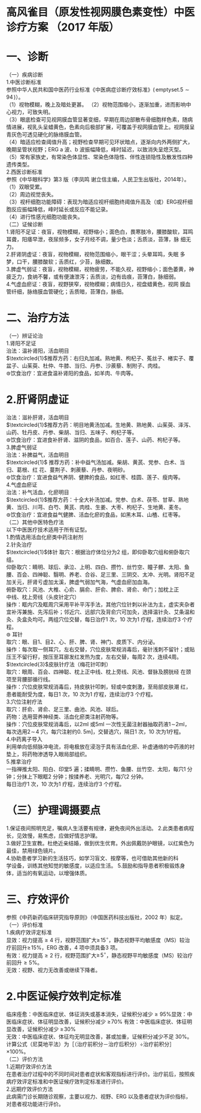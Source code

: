 # 高风雀目（原发性视网膜色素变性）中医诊疗方案 （2017 年版）  
# 一、诊断  
（一）疾病诊断  
1.中医诊断标准  
参照中华人民共和国中医药行业标准《中医病症诊断疗效标准》$(\,\mathrm{emptyset}.5{\sim}94\,)$）。  
（1）视物模糊，晚上及暗处更甚。 （2）视物范围缩小，逐渐加重，进而影响中心视力，可致失明。  
（3）眼底检查可见视网膜血管显著变细，早期在周边部散布骨细胞样色素，随病情进展，视乳头呈蜡黄色，色素向后极部扩展，可覆盖于视网膜血管上。视网膜呈青灰色可透见硬化的脉络膜血管。  
（4）暗适应检查阈值升高；视野检查早期可见环状暗点，逐渐向内外两侧扩大，晚期呈管状视野；ERG a 波、b 波振幅降低，峰时延迟，以致消失呈熄灭型。  
（5）常有家族史，有常染色体显性、常染色体隐性、伴性连锁隐性及散发性四种遗传类型。  
2.西医诊断标准  
参照《中华眼科学》第3 版（李凤鸣 谢立信主编，人民卫生出版社，2014年）。  
（1）双眼受累。  
（2）周边视觉丧失。  
（3）视杆细胞功能障碍：表现为暗适应视杆细胞终阈值升高及（或）ERG视杆细胞反应振幅降低，峰时延长或反应不能记录。  
（4）进行性感光细胞功能丧失。  
（二）证候诊断  
1.肾阳不足证：夜盲，视物模糊，视野缩小；面色白，畏寒肢冷，腰膝酸软，耳鸣耳聋，阳痿早泄，夜尿频多，女子月经不调，量少色淡；舌质淡，苔薄，脉 细无力。  
2.肝肾阴虚证：夜盲，视物模糊，视物范围缩小，眼干涩；头晕耳鸣，失眠 多梦，口干，腰膝酸软；舌质红，少苔，脉细数。  
3.脾虚气弱证：夜盲，视物模糊，视物疲劳，不能久视，视野缩小；面色萎黄，神疲乏力，食纳不馨，或有便溏泄泻；舌质淡，边有齿痕，苔薄白，脉细弱。  
4.气虚血瘀证：夜盲，视野狭窄，视物模糊；病情日久，视盘蜡黄色，视网 膜血管纤细，脉络膜血管硬化；舌质暗，苔薄白，脉细。  
# 二、治疗方法  
（一）辨证论治  
1.肾阳不足证  
治法：温补肾阳，活血明目  
$\textcircled{1}$推荐方药：右归丸加减。熟地黄、枸杞子、菟丝子、楮实子、覆盆子、山茱萸、杜仲、牛膝、当归、丹参、沙蒺藜、制附子、肉桂。  
$\circledcirc$饮食治疗：宜进食温补肾阳的食品，如羊肉、牛肉等。  
# 2.肝肾阴虚证  
治法：滋补肝肾，活血明目  
$\textcircled{1}$推荐方药：明目地黄汤加减。生地黄、熟地黄、山茱萸、泽泻、山药、牡丹皮、丹参、柴胡、当归、五味子、枸杞子等。  
$\circledcirc$饮食治疗：宜进食补肝肾、滋阴的食品，如百合、莲子、山药、枸杞子等。  
3.脾虚气弱证  
治法：补脾益气，活血明目  
$\textcircled{1}$ 推荐方药：补中益气汤加减。柴胡、黄芪、党参、白术、当归、葛根、红 花、蔓荆子、刺蒺藜、丹参、夜明砂。  
$\circledcirc$饮食治疗：宜进食益气养阴、健脾的食品，如红枣、桂圆、莲子、瘦肉等。  
4.气虚血瘀证  
治法：补气活血，化瘀明目  
$\textcircled{1}$推荐方药：十全大补汤加减。党参、白术、茯苓、甘草、熟地黄、当归、川芎、白芍、黄芪、肉桂、生姜、大枣、枸杞子、生地黄、麦冬。  
$\circledcirc$饮食治疗：宜进食益气健脾、活血化瘀的食品，如黑木耳、山楂、红枣等。  
（二）其他中医特色疗法  
以下中医医疗技术适用于所有证型。  
1.酌情选用活血化瘀类中药注射剂  
2.针灸治疗  
$\textcircled{1}$体针 取穴：根据治疗体位分为2 组，即仰卧取穴组和俯卧取穴组。  
仰卧取穴：睛明、球后、承泣、上明、四白、攒竹、丝竹空、瞳子髎、太阳、鱼腰、百会、四神聪、翳明、养老、合谷、足三里、三阴交、太冲、光明。肾阳不足加关元，肝肾亏虚加太溪，脾虚气弱加气海，气虚血瘀加血海。  
俯卧取穴：风池、大椎、心俞、膈俞、肝俞、脾俞、肾俞、命门；加枕上正  
中线、枕上旁线（头皮针定穴）  
操作：眶内穴及眶周穴采用平补平泻手法，其他穴位针刺以补法为主，虚实夹杂者宜补泻兼施、先泻后补；邻近穴、远部穴及背俞穴可加灸，选择温针灸、艾条温和灸、灸盒灸均可。两组穴位交替，每日治疗1 次，10 次为1 疗程，连续治疗3 个疗程。  
$\circledcirc$ 耳针  
取穴：眼、目1、目2、心、肝、脾、肾、神门、皮质下、内分泌。  
操作：每次取一侧耳穴，左右交替，穴位皮肤常规消毒后，毫针浅刺不留针；或贴压王不留行籽，按压至耳廓发红发热为度，左右交替，每周2 次，连续4周。  
$\textcircled{3}$皮肤针疗法（梅花针叩刺）  
取穴：眼周、百会、四神聪、枕上正中线、枕上旁线、风池、督脉及膀胱经 在颈项至背腰部循行线。  
操作：穴位皮肤常规消毒后，持皮肤针叩刺，轻或中度刺激，至局部皮肤潮 红，患者能耐受为度，每日1 次，10 次为1 疗程，连续治疗3 个疗程。  
3.穴位注射疗法  
取穴：肝俞、肾俞、足三里、曲池、风池、球后。  
药物：选用营养神经类、活血化瘀类注射药物等。  
操作：穴位皮肤常规消毒后，以2ml 或5ml 一次性无菌注射器抽取药液$1\!\sim$2ml，每次选用$2\!\sim\!4$ 穴，每穴注射约$0.\;5\mathrm{m}]$，交替选穴，隔日1 次，10 次为1疗程。  
4.中药离子导入  
利用单向低频脉冲电流，将电极放在浸泡于具有活血化瘀、补虚通络的中药液的衬垫上，将药物渗透导入眼局部组织。  
5.推拿治疗  
一指禅推太阳、阳白、印堂5 遍；揉睛明、攒竹、鱼腰、丝竹空、太阳，每穴1 分钟；分抹上下眼眶2 分钟；按揉养老、光明穴，每穴2 分钟。  
每日治疗1 次，10 次为1 疗程，连续治疗3 个疗程。  
# （三）护理调摄要点  
1.保证夜间照明充足，嘱病人生活要有规律，避免夜间外出活动。 2.此类患者病程长，见效慢，易焦虑，应做好情志护理。  
3.做好卫生宣教。杜绝近亲结婚，做到优生优育。外出佩戴防护眼镜，以红紫色为最佳，禁用绿色镜片。  
4.协助患者学习新的生活技巧，如学习盲文、按摩等，也可借助其他新的科  
学设备，训练其他知觉的敏感度，以适应生活。 5.鼓励和指导患者积极锻炼身体，适当的有氧运动，以增强体质。  
# 三、疗效评价  
参照《中药新药临床研究指导原则》（中国医药科技出版社，2002 年）拟定。  
（一）评价标准  
1.疾病疗效评定标准  
显效：视力提高$\geqslant4$ 行，视野范围扩大$\geqslant\!15^{\circ}$，静态视野平均敏感度（MS）较治疗前回升$\geqslant\!15\%$，ERG 改善，4 项中须具备3 项。  
有效：视力提高${\geqslant}2$ 行，视野范围扩大$\geqslant\!5^{\circ}$，静态视野平均敏感度（MS）较治疗前回升${\geqslant}5\%$。  
无效：视野、视力无改善或继续下降者。  
# 2.中医证候疗效判定标准  
临床痊愈：中医临床症状、体征消失或基本消失，证候积分减少${\geqslant}95\%$显效：中医临床症状、体征明显改善，证候积分减少 $\geqslant\!70\%$ 有效：中医临床症状、体征明显改善，证候积分减少 $\geqslant\!30\%$  
无效：中医临床症状、体征均无明显改善，甚或加重，证候积分减少不足 $30\%$。 计算公式（尼莫地平法）为［（治疗前积分－治疗后积分）÷治疗前积分］$\times100\%$。  
（二）评价方法  
1.近期疗效评价方法  
在患者治疗过程中的不同时间对患者症状和客观指标进行评价。治疗前后，按照疾病疗效评定标准和中医证候疗效判定标准进行评价。  
2.远期疗效评价方法  
此病需门诊长期随诊观察，主要以视力、视野、ERG 以及患者症状为评价指标，对患者视功能进行评价。  